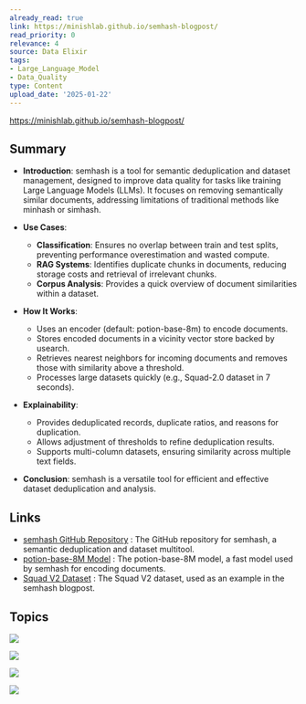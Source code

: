 ```yaml
---
already_read: true
link: https://minishlab.github.io/semhash-blogpost/
read_priority: 0
relevance: 4
source: Data Elixir
tags:
- Large_Language_Model
- Data_Quality
type: Content
upload_date: '2025-01-22'
---
```


https://minishlab.github.io/semhash-blogpost/
## Summary

- **Introduction**: semhash is a tool for semantic deduplication and dataset management, designed to improve data quality for tasks like training Large Language Models (LLMs). It focuses on removing semantically similar documents, addressing limitations of traditional methods like minhash or simhash.

- **Use Cases**:
  - **Classification**: Ensures no overlap between train and test splits, preventing performance overestimation and wasted compute.
  - **RAG Systems**: Identifies duplicate chunks in documents, reducing storage costs and retrieval of irrelevant chunks.
  - **Corpus Analysis**: Provides a quick overview of document similarities within a dataset.

- **How It Works**:
  - Uses an encoder (default: potion-base-8m) to encode documents.
  - Stores encoded documents in a vicinity vector store backed by usearch.
  - Retrieves nearest neighbors for incoming documents and removes those with similarity above a threshold.
  - Processes large datasets quickly (e.g., Squad-2.0 dataset in 7 seconds).

- **Explainability**:
  - Provides deduplicated records, duplicate ratios, and reasons for duplication.
  - Allows adjustment of thresholds to refine deduplication results.
  - Supports multi-column datasets, ensuring similarity across multiple text fields.

- **Conclusion**: semhash is a versatile tool for efficient and effective dataset deduplication and analysis.
## Links

- [semhash GitHub Repository](https://github.com/MinishLab/semhash) : The GitHub repository for semhash, a semantic deduplication and dataset multitool.
- [potion-base-8M Model](https://huggingface.co/minishlab/potion-base-8M) : The potion-base-8M model, a fast model used by semhash for encoding documents.
- [Squad V2 Dataset](https://huggingface.co/datasets/rajpurkar/squad_v2) : The Squad V2 dataset, used as an example in the semhash blogpost.

## Topics

![](topics/Tool/semhash)

![](topics/Model/potion%20base%208m)

![](topics/Concept/Fuzzy%20Deduplication)

![](topics/Concept/Vicinity%20Vector%20Store)